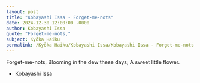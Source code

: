 ```yaml
---
layout: post
title: "Kobayashi Issa - Forget-me-nots"
date: 2024-12-30 12:00:00 -0000
author: Kobayashi Issa
quote: "Forget-me-nots,"
subject: Kyōka Haiku
permalink: /Kyōka Haiku/Kobayashi Issa/Kobayashi Issa - Forget-me-nots
---
```


Forget-me-nots,
Blooming in the dew these days;
A sweet little flower.

- Kobayashi Issa
